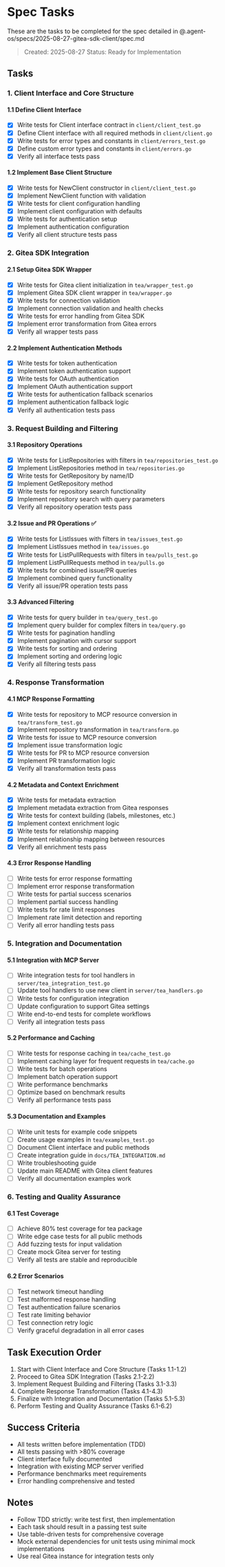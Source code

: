 # Spec Tasks

These are the tasks to be completed for the spec detailed in @.agent-os/specs/2025-08-27-gitea-sdk-client/spec.md

> Created: 2025-08-27
> Status: Ready for Implementation

## Tasks

### 1. Client Interface and Core Structure

#### 1.1 Define Client Interface
- [x] Write tests for Client interface contract in `client/client_test.go`
- [x] Define Client interface with all required methods in `client/client.go`
- [x] Write tests for error types and constants in `client/errors_test.go`
- [x] Define custom error types and constants in `client/errors.go`
- [x] Verify all interface tests pass

#### 1.2 Implement Base Client Structure
- [x] Write tests for NewClient constructor in `client/client_test.go`
- [x] Implement NewClient function with validation
- [x] Write tests for client configuration handling
- [x] Implement client configuration with defaults
- [x] Write tests for authentication setup
- [x] Implement authentication configuration
- [x] Verify all client structure tests pass

### 2. Gitea SDK Integration

#### 2.1 Setup Gitea SDK Wrapper
- [x] Write tests for Gitea client initialization in `tea/wrapper_test.go`
- [x] Implement Gitea SDK client wrapper in `tea/wrapper.go`
- [x] Write tests for connection validation
- [x] Implement connection validation and health checks
- [x] Write tests for error handling from Gitea SDK
- [x] Implement error transformation from Gitea errors
- [x] Verify all wrapper tests pass

#### 2.2 Implement Authentication Methods
- [x] Write tests for token authentication
- [x] Implement token authentication support
- [x] Write tests for OAuth authentication
- [x] Implement OAuth authentication support
- [x] Write tests for authentication fallback scenarios
- [x] Implement authentication fallback logic
- [x] Verify all authentication tests pass

### 3. Request Building and Filtering

#### 3.1 Repository Operations
- [x] Write tests for ListRepositories with filters in `tea/repositories_test.go`
- [x] Implement ListRepositories method in `tea/repositories.go`
- [x] Write tests for GetRepository by name/ID
- [x] Implement GetRepository method
- [x] Write tests for repository search functionality
- [x] Implement repository search with query parameters
- [x] Verify all repository operation tests pass

#### 3.2 Issue and PR Operations ✅
- [x] Write tests for ListIssues with filters in `tea/issues_test.go`
- [x] Implement ListIssues method in `tea/issues.go`
- [x] Write tests for ListPullRequests with filters in `tea/pulls_test.go`
- [x] Implement ListPullRequests method in `tea/pulls.go`
- [x] Write tests for combined issue/PR queries
- [x] Implement combined query functionality
- [x] Verify all issue/PR operation tests pass

#### 3.3 Advanced Filtering
- [x] Write tests for query builder in `tea/query_test.go`
- [x] Implement query builder for complex filters in `tea/query.go`
- [x] Write tests for pagination handling
- [x] Implement pagination with cursor support
- [x] Write tests for sorting and ordering
- [x] Implement sorting and ordering logic
- [x] Verify all filtering tests pass

### 4. Response Transformation

#### 4.1 MCP Response Formatting
- [x] Write tests for repository to MCP resource conversion in `tea/transform_test.go`
- [x] Implement repository transformation in `tea/transform.go`
- [x] Write tests for issue to MCP resource conversion
- [x] Implement issue transformation logic
- [x] Write tests for PR to MCP resource conversion
- [x] Implement PR transformation logic
- [x] Verify all transformation tests pass

#### 4.2 Metadata and Context Enrichment
- [x] Write tests for metadata extraction
- [x] Implement metadata extraction from Gitea responses
- [x] Write tests for context building (labels, milestones, etc.)
- [x] Implement context enrichment logic
- [x] Write tests for relationship mapping
- [x] Implement relationship mapping between resources
- [x] Verify all enrichment tests pass

#### 4.3 Error Response Handling
- [ ] Write tests for error response formatting
- [ ] Implement error response transformation
- [ ] Write tests for partial success scenarios
- [ ] Implement partial success handling
- [ ] Write tests for rate limit responses
- [ ] Implement rate limit detection and reporting
- [ ] Verify all error handling tests pass

### 5. Integration and Documentation

#### 5.1 Integration with MCP Server
- [ ] Write integration tests for tool handlers in `server/tea_integration_test.go`
- [ ] Update tool handlers to use new client in `server/tea_handlers.go`
- [ ] Write tests for configuration integration
- [ ] Update configuration to support Gitea settings
- [ ] Write end-to-end tests for complete workflows
- [ ] Verify all integration tests pass

#### 5.2 Performance and Caching
- [ ] Write tests for response caching in `tea/cache_test.go`
- [ ] Implement caching layer for frequent requests in `tea/cache.go`
- [ ] Write tests for batch operations
- [ ] Implement batch operation support
- [ ] Write performance benchmarks
- [ ] Optimize based on benchmark results
- [ ] Verify all performance tests pass

#### 5.3 Documentation and Examples
- [ ] Write unit tests for example code snippets
- [ ] Create usage examples in `tea/examples_test.go`
- [ ] Document Client interface and public methods
- [ ] Create integration guide in `docs/TEA_INTEGRATION.md`
- [ ] Write troubleshooting guide
- [ ] Update main README with Gitea client features
- [ ] Verify all documentation examples work

### 6. Testing and Quality Assurance

#### 6.1 Test Coverage
- [ ] Achieve 80% test coverage for tea package
- [ ] Write edge case tests for all public methods
- [ ] Add fuzzing tests for input validation
- [ ] Create mock Gitea server for testing
- [ ] Verify all tests are stable and reproducible

#### 6.2 Error Scenarios
- [ ] Test network timeout handling
- [ ] Test malformed response handling
- [ ] Test authentication failure scenarios
- [ ] Test rate limiting behavior
- [ ] Test connection retry logic
- [ ] Verify graceful degradation in all error cases

## Task Execution Order

1. Start with Client Interface and Core Structure (Tasks 1.1-1.2)
2. Proceed to Gitea SDK Integration (Tasks 2.1-2.2)
3. Implement Request Building and Filtering (Tasks 3.1-3.3)
4. Complete Response Transformation (Tasks 4.1-4.3)
5. Finalize with Integration and Documentation (Tasks 5.1-5.3)
6. Perform Testing and Quality Assurance (Tasks 6.1-6.2)

## Success Criteria

- All tests written before implementation (TDD)
- All tests passing with >80% coverage
- Client interface fully documented
- Integration with existing MCP server verified
- Performance benchmarks meet requirements
- Error handling comprehensive and tested

## Notes

- Follow TDD strictly: write test first, then implementation
- Each task should result in a passing test suite
- Use table-driven tests for comprehensive coverage
- Mock external dependencies for unit tests using minimal mock implementations
- Use real Gitea instance for integration tests only
